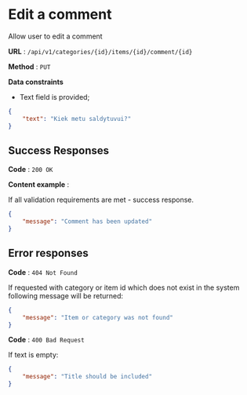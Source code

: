 # Edit a comment

Allow user to edit a comment

**URL** : `/api/v1/categories/{id}/items/{id}/comment/{id}`

**Method** : `PUT`

**Data constraints**

- Text field is provided;

```json
{
    "text": "Kiek metu saldytuvui?"
}
```

## Success Responses

**Code** : `200 OK`

**Content example** : 

If all validation requirements are met - success response.

```json
{
    "message": "Comment has been updated"
}
```
## Error responses

**Code** : `404 Not Found`

If requested with category or item id which does not exist in the system following message will be returned:

```json
{
    "message": "Item or category was not found"
}
```

**Code** : `400 Bad Request`

If text is empty:

```json
{
    "message": "Title should be included"
}
```

